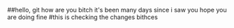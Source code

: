 ##hello, git how are you bitch it's been many days since i saw you hope you are doing fine
#this is checking the changes bithces